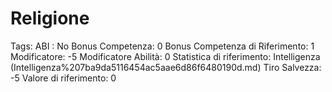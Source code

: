 # Religione

Tags: ABI
: No
Bonus Competenza: 0
Bonus Competenza di Riferimento: 1
Modificatore: -5
Modificatore  Abilità: 0
Statistica di riferimento: Intelligenza (Intelligenza%207ba9da5116454ac5aae6d86f6480190d.md)
Tiro Salvezza: -5
Valore di riferimento: 0